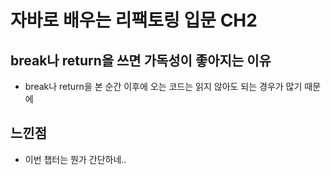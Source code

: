 # 자바로 배우는 리팩토링 입문 CH2

## break나 return을 쓰면 가독성이 좋아지는 이유

- break나 return을 본 순간 이후에 오는 코드는 읽지 않아도 되는 경우가 많기 때문에



## 느낀점

- 이번 챕터는 뭔가 간단하네..



